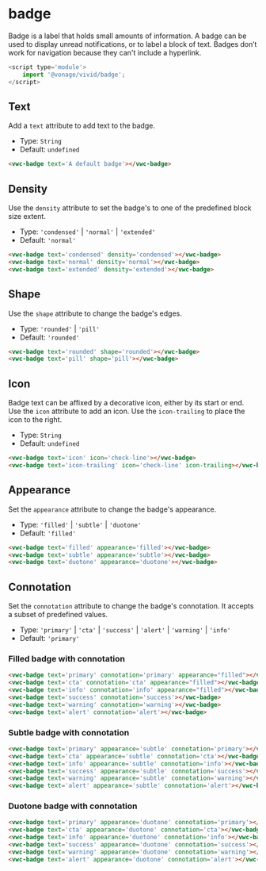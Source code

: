 # badge

Badge is a label that holds small amounts of information.
A badge can be used to display unread notifications, or to label a block of text.
Badges don’t work for navigation because they can't include a hyperlink.

```js
<script type='module'>
    import '@vonage/vivid/badge';
</script>
```

## Text

Add a `text` attribute to add text to the badge.

- Type: `String`
- Default: `undefined`

```html preview
<vwc-badge text='A default badge'></vwc-badge>
```

## Density

Use the `density` attribute to set the badge's to one of the predefined block size extent.

- Type: `'condensed'` | `'normal'` | `'extended'`
- Default: `'normal'`


```html preview
<vwc-badge text='condensed' density='condensed'></vwc-badge>
<vwc-badge text='normal' density='normal'></vwc-badge>
<vwc-badge text='extended' density='extended'></vwc-badge>
```

## Shape

Use the `shape` attribute to change the badge's edges.

- Type: `'rounded'` | `'pill'`
- Default: `'rounded'`

```html preview
<vwc-badge text='rounded' shape='rounded'></vwc-badge>
<vwc-badge text='pill' shape='pill'></vwc-badge>
```

## Icon

Badge text can be affixed by a decorative icon, either by its start or end. 
Use the `icon` attribute to add an icon. Use the `icon-trailing` to place the icon to the right.

- Type: `String`
- Default: `undefined`

```html preview
<vwc-badge text='icon' icon='check-line'></vwc-badge>
<vwc-badge text='icon-trailing' icon='check-line' icon-trailing></vwc-badge>
```

## Appearance

Set the `appearance` attribute to change the badge's appearance.

- Type: `'filled'` | `'subtle'` | `'duotone'`
- Default: `'filled'`

```html preview
<vwc-badge text='filled' appearance='filled'></vwc-badge>
<vwc-badge text='subtle' appearance='subtle'></vwc-badge>
<vwc-badge text='duotone' appearance='duotone'></vwc-badge>
```

## Connotation

Set the `connotation` attribute to change the badge's connotation.
It accepts a subset of predefined values.

- Type: `'primary'` | `'cta'` | `'success'` | `'alert'` | `'warning'` | `'info'`
- Default: `'primary'`

### Filled badge with connotation

```html preview
<vwc-badge text='primary' connotation='primary' appearance="filled"></vwc-badge>
<vwc-badge text='cta' connotation='cta' appearance="filled"></vwc-badge>
<vwc-badge text='info' connotation='info' appearance="filled"></vwc-badge>
<vwc-badge text='success' connotation='success'></vwc-badge>
<vwc-badge text='warning' connotation='warning'></vwc-badge>
<vwc-badge text='alert' connotation='alert'></vwc-badge>
```

### Subtle badge with connotation

```html preview
<vwc-badge text='primary' appearance='subtle' connotation='primary'></vwc-badge>
<vwc-badge text='cta' appearance='subtle' connotation='cta'></vwc-badge>
<vwc-badge text='info' appearance='subtle' connotation='info'></vwc-badge>
<vwc-badge text='success' appearance='subtle' connotation='success'></vwc-badge>
<vwc-badge text='warning' appearance='subtle' connotation='warning'></vwc-badge>
<vwc-badge text='alert' appearance='subtle' connotation='alert'></vwc-badge>
```

### Duotone badge with connotation

```html preview
<vwc-badge text='primary' appearance='duotone' connotation='primary'></vwc-badge>
<vwc-badge text='cta' appearance='duotone' connotation='cta'></vwc-badge>
<vwc-badge text='info' appearance='duotone' connotation='info'></vwc-badge>
<vwc-badge text='success' appearance='duotone' connotation='success'></vwc-badge>
<vwc-badge text='warning' appearance='duotone' connotation='warning'></vwc-badge>
<vwc-badge text='alert' appearance='duotone' connotation='alert'></vwc-badge>
```
